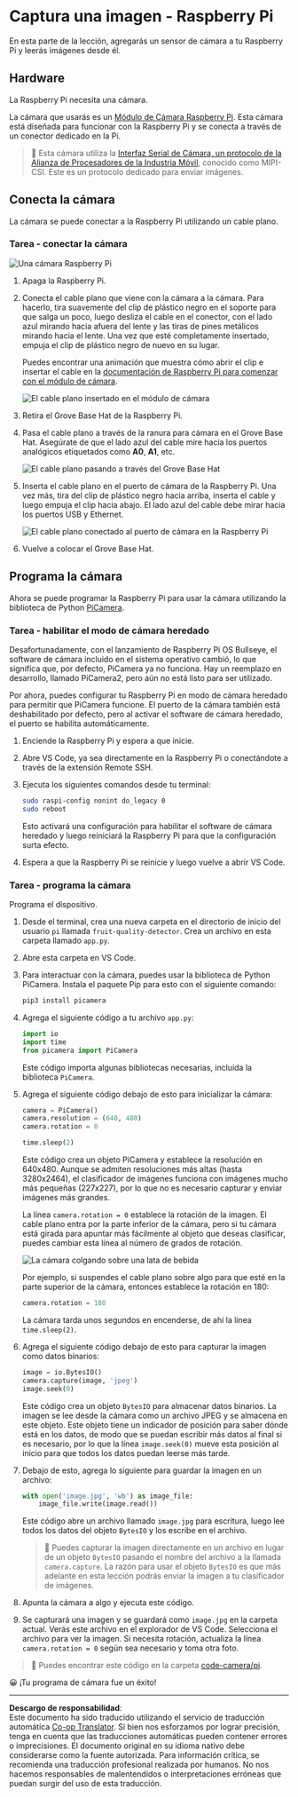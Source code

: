 <!--
CO_OP_TRANSLATOR_METADATA:
{
  "original_hash": "c677667095f6133eee418c7e53615d05",
  "translation_date": "2025-08-26T14:11:17+00:00",
  "source_file": "4-manufacturing/lessons/2-check-fruit-from-device/pi-camera.md",
  "language_code": "es"
}
-->
# Captura una imagen - Raspberry Pi

En esta parte de la lección, agregarás un sensor de cámara a tu Raspberry Pi y leerás imágenes desde él.

## Hardware

La Raspberry Pi necesita una cámara.

La cámara que usarás es un [Módulo de Cámara Raspberry Pi](https://www.raspberrypi.org/products/camera-module-v2/). Esta cámara está diseñada para funcionar con la Raspberry Pi y se conecta a través de un conector dedicado en la Pi.

> 💁 Esta cámara utiliza la [Interfaz Serial de Cámara, un protocolo de la Alianza de Procesadores de la Industria Móvil](https://wikipedia.org/wiki/Camera_Serial_Interface), conocido como MIPI-CSI. Este es un protocolo dedicado para enviar imágenes.

## Conecta la cámara

La cámara se puede conectar a la Raspberry Pi utilizando un cable plano.

### Tarea - conectar la cámara

![Una cámara Raspberry Pi](../../../../../translated_images/pi-camera-module.4278753c31bd6e757aa2b858be97d72049f71616278cefe4fb5abb485b40a078.es.png)

1. Apaga la Raspberry Pi.

1. Conecta el cable plano que viene con la cámara a la cámara. Para hacerlo, tira suavemente del clip de plástico negro en el soporte para que salga un poco, luego desliza el cable en el conector, con el lado azul mirando hacia afuera del lente y las tiras de pines metálicos mirando hacia el lente. Una vez que esté completamente insertado, empuja el clip de plástico negro de nuevo en su lugar.

    Puedes encontrar una animación que muestra cómo abrir el clip e insertar el cable en la [documentación de Raspberry Pi para comenzar con el módulo de cámara](https://projects.raspberrypi.org/en/projects/getting-started-with-picamera/2).

    ![El cable plano insertado en el módulo de cámara](../../../../../translated_images/pi-camera-ribbon-cable.0bf82acd251611c21ac616f082849413e2b322a261d0e4f8fec344248083b07e.es.png)

1. Retira el Grove Base Hat de la Raspberry Pi.

1. Pasa el cable plano a través de la ranura para cámara en el Grove Base Hat. Asegúrate de que el lado azul del cable mire hacia los puertos analógicos etiquetados como **A0**, **A1**, etc.

    ![El cable plano pasando a través del Grove Base Hat](../../../../../translated_images/grove-base-hat-ribbon-cable.501fed202fcf73b11b2b68f6d246189f7d15d3e4423c572ddee79d77b4632b47.es.png)

1. Inserta el cable plano en el puerto de cámara de la Raspberry Pi. Una vez más, tira del clip de plástico negro hacia arriba, inserta el cable y luego empuja el clip hacia abajo. El lado azul del cable debe mirar hacia los puertos USB y Ethernet.

    ![El cable plano conectado al puerto de cámara en la Raspberry Pi](../../../../../translated_images/pi-camera-socket-ribbon-cable.a18309920b11800911082ed7aa6fb28e6d9be3a022e4079ff990016cae3fca10.es.png)

1. Vuelve a colocar el Grove Base Hat.

## Programa la cámara

Ahora se puede programar la Raspberry Pi para usar la cámara utilizando la biblioteca de Python [PiCamera](https://pypi.org/project/picamera/).

### Tarea - habilitar el modo de cámara heredado

Desafortunadamente, con el lanzamiento de Raspberry Pi OS Bullseye, el software de cámara incluido en el sistema operativo cambió, lo que significa que, por defecto, PiCamera ya no funciona. Hay un reemplazo en desarrollo, llamado PiCamera2, pero aún no está listo para ser utilizado.

Por ahora, puedes configurar tu Raspberry Pi en modo de cámara heredado para permitir que PiCamera funcione. El puerto de la cámara también está deshabilitado por defecto, pero al activar el software de cámara heredado, el puerto se habilita automáticamente.

1. Enciende la Raspberry Pi y espera a que inicie.

1. Abre VS Code, ya sea directamente en la Raspberry Pi o conectándote a través de la extensión Remote SSH.

1. Ejecuta los siguientes comandos desde tu terminal:

    ```sh
    sudo raspi-config nonint do_legacy 0
    sudo reboot
    ```

    Esto activará una configuración para habilitar el software de cámara heredado y luego reiniciará la Raspberry Pi para que la configuración surta efecto.

1. Espera a que la Raspberry Pi se reinicie y luego vuelve a abrir VS Code.

### Tarea - programa la cámara

Programa el dispositivo.

1. Desde el terminal, crea una nueva carpeta en el directorio de inicio del usuario `pi` llamada `fruit-quality-detector`. Crea un archivo en esta carpeta llamado `app.py`.

1. Abre esta carpeta en VS Code.

1. Para interactuar con la cámara, puedes usar la biblioteca de Python PiCamera. Instala el paquete Pip para esto con el siguiente comando:

    ```sh
    pip3 install picamera
    ```

1. Agrega el siguiente código a tu archivo `app.py`:

    ```python
    import io
    import time
    from picamera import PiCamera
    ```

    Este código importa algunas bibliotecas necesarias, incluida la biblioteca `PiCamera`.

1. Agrega el siguiente código debajo de esto para inicializar la cámara:

    ```python
    camera = PiCamera()
    camera.resolution = (640, 480)
    camera.rotation = 0
    
    time.sleep(2)
    ```

    Este código crea un objeto PiCamera y establece la resolución en 640x480. Aunque se admiten resoluciones más altas (hasta 3280x2464), el clasificador de imágenes funciona con imágenes mucho más pequeñas (227x227), por lo que no es necesario capturar y enviar imágenes más grandes.

    La línea `camera.rotation = 0` establece la rotación de la imagen. El cable plano entra por la parte inferior de la cámara, pero si tu cámara está girada para apuntar más fácilmente al objeto que deseas clasificar, puedes cambiar esta línea al número de grados de rotación.

    ![La cámara colgando sobre una lata de bebida](../../../../../translated_images/pi-camera-upside-down.5376961ba31459883362124152ad6b823d5ac5fc14e85f317e22903bd681c2b6.es.png)

    Por ejemplo, si suspendes el cable plano sobre algo para que esté en la parte superior de la cámara, entonces establece la rotación en 180:

    ```python
    camera.rotation = 180
    ```

    La cámara tarda unos segundos en encenderse, de ahí la línea `time.sleep(2)`.

1. Agrega el siguiente código debajo de esto para capturar la imagen como datos binarios:

    ```python
    image = io.BytesIO()
    camera.capture(image, 'jpeg')
    image.seek(0)
    ```

    Este código crea un objeto `BytesIO` para almacenar datos binarios. La imagen se lee desde la cámara como un archivo JPEG y se almacena en este objeto. Este objeto tiene un indicador de posición para saber dónde está en los datos, de modo que se puedan escribir más datos al final si es necesario, por lo que la línea `image.seek(0)` mueve esta posición al inicio para que todos los datos puedan leerse más tarde.

1. Debajo de esto, agrega lo siguiente para guardar la imagen en un archivo:

    ```python
    with open('image.jpg', 'wb') as image_file:
        image_file.write(image.read())
    ```

    Este código abre un archivo llamado `image.jpg` para escritura, luego lee todos los datos del objeto `BytesIO` y los escribe en el archivo.

    > 💁 Puedes capturar la imagen directamente en un archivo en lugar de un objeto `BytesIO` pasando el nombre del archivo a la llamada `camera.capture`. La razón para usar el objeto `BytesIO` es que más adelante en esta lección podrás enviar la imagen a tu clasificador de imágenes.

1. Apunta la cámara a algo y ejecuta este código.

1. Se capturará una imagen y se guardará como `image.jpg` en la carpeta actual. Verás este archivo en el explorador de VS Code. Selecciona el archivo para ver la imagen. Si necesita rotación, actualiza la línea `camera.rotation = 0` según sea necesario y toma otra foto.

> 💁 Puedes encontrar este código en la carpeta [code-camera/pi](../../../../../4-manufacturing/lessons/2-check-fruit-from-device/code-camera/pi).

😀 ¡Tu programa de cámara fue un éxito!

---

**Descargo de responsabilidad**:  
Este documento ha sido traducido utilizando el servicio de traducción automática [Co-op Translator](https://github.com/Azure/co-op-translator). Si bien nos esforzamos por lograr precisión, tenga en cuenta que las traducciones automáticas pueden contener errores o imprecisiones. El documento original en su idioma nativo debe considerarse como la fuente autorizada. Para información crítica, se recomienda una traducción profesional realizada por humanos. No nos hacemos responsables de malentendidos o interpretaciones erróneas que puedan surgir del uso de esta traducción.